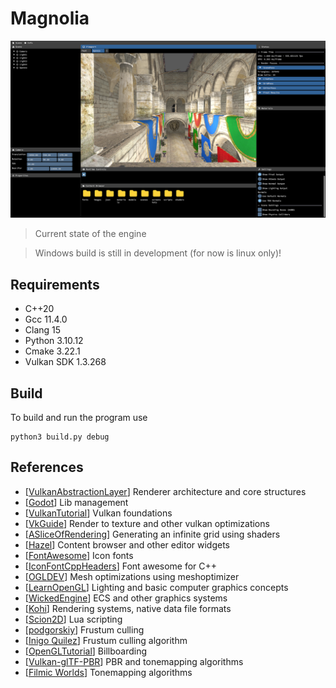 # Magnolia

![screenshot](sprout_editor/assets/screenshots/magnolia_v0.6.0.png)
> Current state of the engine

> Windows build is still in development (for now is linux only)!

## Requirements
<!-- Add links -->
- C++20
- Gcc 11.4.0
- Clang 15
- Python 3.10.12
- Cmake 3.22.1
- Vulkan SDK 1.3.268

## Build
To build and run the program use

```
python3 build.py debug
```

## References
- [[VulkanAbstractionLayer](https://github.com/asc-community/VulkanAbstractionLayer)] Renderer architecture and core structures
- [[Godot](https://github.com/godotengine/godot)] Lib management
- [[VulkanTutorial](https://github.com/Overv/VulkanTutorial)] Vulkan foundations
- [[VkGuide](https://github.com/vblanco20-1/vulkan-guide)] Render to texture and other vulkan optimizations
- [[ASliceOfRendering](https://asliceofrendering.com/scene%20helper/2020/01/05/InfiniteGrid/)] Generating an infinite grid using shaders
- [[Hazel](https://github.com/TheCherno/Hazel)] Content browser and other editor widgets
- [[FontAwesome](https://github.com/FortAwesome/Font-Awesome/)] Icon fonts
- [[IconFontCppHeaders](https://github.com/juliettef/IconFontCppHeaders)] Font awesome for C++
- [[OGLDEV](https://www.youtube.com/watch?v=9HO1dl0zcxg)] Mesh optimizations using meshoptimizer
- [[LearnOpenGL](https://learnopengl.com/Lighting/Basic-Lighting)] Lighting and basic computer graphics concepts
- [[WickedEngine](https://wickedengine.net/)] ECS and other graphics systems
- [[Kohi](https://github.com/travisvroman/kohi)] Rendering systems, native data file formats
- [[Scion2D](https://github.com/dwjclark11/Scion2D)] Lua scripting
- [[podgorskiy](https://gist.github.com/podgorskiy/e698d18879588ada9014768e3e82a644)] Frustum culling
- [[Inigo Quilez](https://iquilezles.org/articles/frustumcorrect/)] Frustum culling algorithm
- [[OpenGLTutorial](https://www.opengl-tutorial.org/intermediate-tutorials/billboards-particles/billboards/)] Billboarding
- [[Vulkan-glTF-PBR](https://github.com/SaschaWillems/Vulkan-glTF-PBR)] PBR and tonemapping algorithms
- [[Filmic Worlds](http://filmicworlds.com/blog/filmic-tonemapping-operators/)] Tonemapping algorithms
